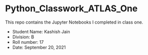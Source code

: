 # Python_Classwork_ATLAS_One
This repo contains the Jupyter Notebooks I completed in class one.
- Student Name: Kashish Jain
- Division: B
- Roll number: 17
- Date: September 20, 2021
